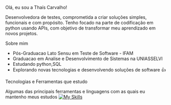 Olá, eu sou a Thaís Carvalho!

Desenvolvedora de testes, comprometida a criar soluções simples, funcionais e com propósito.
Tenho focado na parte de codificação em python usando APIs, com objetivo de transformar meu aprendizado em novos projetos.

Sobre mim
* Pós-Graduacao Lato Sensu em Teste de Software - IFAM
* Graduacao em Analise e Desenvolvimento de Sistemas na UNIASSELVI
* Estudando python,SQL
* Explorando novas tecnologias e desenvolvendo soluções de software :+1:


Tecnologias e Ferramentas que estudo

Algumas das principais ferramentas e linguagens com as quais eu mantenho meus estudos
[![My Skills](https://skillicons.dev/icons?i=python,mysql,git,vscode,css,cypress,postgresql,r,regex,sublime,html&theme=dark&perline=15)](https://skillicons.dev)
